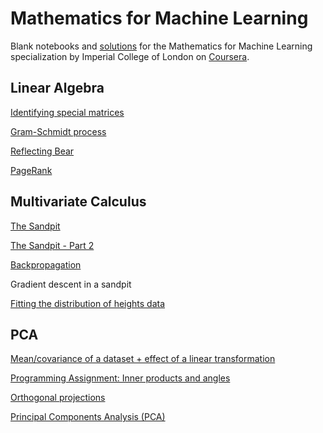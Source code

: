 # Mathematics for Machine Learning

Blank notebooks and [solutions](https://github.com/claramatos/math-for-ml/tree/solutions) for the Mathematics for Machine Learning 
specialization by Imperial College of London on [Coursera](https://www.coursera.org/specializations/mathematics-machine-learning).

## Linear Algebra

[Identifying special matrices](https://github.com/claramatos/math-for-ml/blob/solutions/linear-algebra/IdentifyingSpecialMatrices.ipynb)

[Gram-Schmidt process](https://github.com/claramatos/math-for-ml/blob/solutions/linear-algebra/GramSchmidtProcess.ipynb)

[Reflecting Bear](https://github.com/claramatos/math-for-ml/blob/solutions/linear-algebra/ReflectingBear.ipynb)

[PageRank](https://github.com/claramatos/math-for-ml/blob/solutions/linear-algebra/PageRank.ipynb)

## Multivariate Calculus

[The Sandpit](https://github.com/claramatos/math-for-ml/blob/solutions/multivariate-calculus/TheSandpit.ipynb)

[The Sandpit - Part 2](https://github.com/claramatos/math-for-ml/blob/solutions/multivariate-calculus/TheSandpitPart2.ipynb)

[Backpropagation](https://github.com/claramatos/math-for-ml/blob/solutions/multivariate-calculus/Backpropagation.ipynb)

Gradient descent in a sandpit

[Fitting the distribution of heights data](https://github.com/claramatos/math-for-ml/blob/solutions/multivariate-calculus/FittingTheDistributionOfHeightsData.ipynb)

## PCA

[Mean/covariance of a dataset + effect of a linear transformation](https://github.com/claramatos/math-for-ml/blob/solutions/pca/week1.ipynb)

[Programming Assignment: Inner products and angles](https://github.com/claramatos/math-for-ml/blob/solutions/pca/week2.ipynb)

[Orthogonal projections](https://github.com/claramatos/math-for-ml/blob/solutions/pca/week3.ipynb)

[Principal Components Analysis (PCA)](https://github.com/claramatos/math-for-ml/blob/solutions/pca/week4.ipynb)